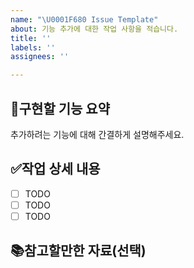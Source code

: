 ```yaml
---
name: "\U0001F680 Issue Template"
about: 기능 추가에 대한 작업 사항을 적습니다.
title: ''
labels: ''
assignees: ''

---
```


## 📄구현할 기능 요약

추가하려는 기능에 대해 간결하게 설명해주세요.

## ✅작업 상세 내용

- [ ] TODO
- [ ] TODO
- [ ] TODO

## 📚참고할만한 자료(선택)
